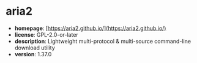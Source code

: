 # aria2

- **homepage**: [https://aria2.github.io/](https://aria2.github.io/)
- **license**: GPL-2.0-or-later
- **description**: Lightweight multi-protocol & multi-source command-line download utility
- **version**: 1.37.0

